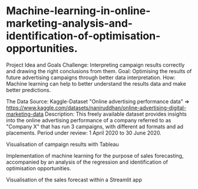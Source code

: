 # Machine-learning-in-online-marketing-analysis-and-identification-of-optimisation-opportunities.

Project Idea and Goals
Challenge: Interpreting campaign results correctly and drawing the right conclusions from them. 
Goal: Optimising the results of future advertising campaigns through better data interpretation. 
How: Machine learning can help to better understand the results data and make better predictions.

The Data
Source: Kaggle-Dataset "Online advertising performance data" => https://www.kaggle.com/datasets/naniruddhan/online-advertising-digital-marketing-data
Description: This freely available dataset provides insights into the online advertising performance of a company referred to as "Company X" that has run 3 campaigns, with different ad formats and ad placements.
Period under review: 1 April 2020 to 30 June 2020.

Visualisation of campaign results with Tableau

Implementation of machine learning for the purpose of sales forecasting, accompanied by an analysis of the regression and identification of optimisation opportunities.

Visualisation of the sales forecast within a Streamlit app